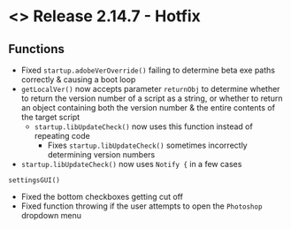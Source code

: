 # <> Release 2.14.7 - Hotfix

## Functions
- Fixed `startup.adobeVerOverride()` failing to determine beta exe paths correctly & causing a boot loop
- `getLocalVer()` now accepts parameter `returnObj` to determine whether to return the version number of a script as a string, or whether to return an object containing both the version number & the entire contents of the target script
    - `startup.libUpdateCheck()` now uses this function instead of repeating code
        - Fixes `startup.libUpdateCheck()` sometimes incorrectly determining version numbers
- `startup.libUpdateCheck()` now uses `Notify {` in a few cases

`settingsGUI()`
- Fixed the bottom checkboxes getting cut off
- Fixed function throwing if the user attempts to open the `Photoshop` dropdown menu
